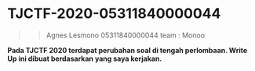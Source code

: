 # TJCTF-2020-05311840000044
>> Agnes Lesmono 05311840000044 team : Monoo

**Pada TJCTF 2020 terdapat perubahan soal di tengah perlombaan. Write Up ini dibuat berdasarkan yang saya kerjakan.**
